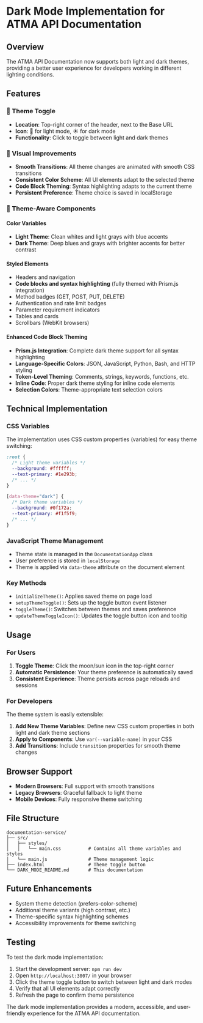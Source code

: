# Dark Mode Implementation for ATMA API Documentation

## Overview
The ATMA API Documentation now supports both light and dark themes, providing a better user experience for developers working in different lighting conditions.

## Features

### 🌙 Theme Toggle
- **Location**: Top-right corner of the header, next to the Base URL
- **Icon**: 🌙 for light mode, ☀️ for dark mode
- **Functionality**: Click to toggle between light and dark themes

### 🎨 Visual Improvements
- **Smooth Transitions**: All theme changes are animated with smooth CSS transitions
- **Consistent Color Scheme**: All UI elements adapt to the selected theme
- **Code Block Theming**: Syntax highlighting adapts to the current theme
- **Persistent Preference**: Theme choice is saved in localStorage

### 🎯 Theme-Aware Components

#### Color Variables
- **Light Theme**: Clean whites and light grays with blue accents
- **Dark Theme**: Deep blues and grays with brighter accents for better contrast

#### Styled Elements
- Headers and navigation
- **Code blocks and syntax highlighting** (fully themed with Prism.js integration)
- Method badges (GET, POST, PUT, DELETE)
- Authentication and rate limit badges
- Parameter requirement indicators
- Tables and cards
- Scrollbars (WebKit browsers)

#### Enhanced Code Block Theming
- **Prism.js Integration**: Complete dark theme support for all syntax highlighting
- **Language-Specific Colors**: JSON, JavaScript, Python, Bash, and HTTP styling
- **Token-Level Theming**: Comments, strings, keywords, functions, etc.
- **Inline Code**: Proper dark theme styling for inline code elements
- **Selection Colors**: Theme-appropriate text selection colors

## Technical Implementation

### CSS Variables
The implementation uses CSS custom properties (variables) for easy theme switching:

```css
:root {
  /* Light theme variables */
  --background: #ffffff;
  --text-primary: #1e293b;
  /* ... */
}

[data-theme="dark"] {
  /* Dark theme variables */
  --background: #0f172a;
  --text-primary: #f1f5f9;
  /* ... */
}
```

### JavaScript Theme Management
- Theme state is managed in the `DocumentationApp` class
- User preference is stored in `localStorage`
- Theme is applied via `data-theme` attribute on the document element

### Key Methods
- `initializeTheme()`: Applies saved theme on page load
- `setupThemeToggle()`: Sets up the toggle button event listener
- `toggleTheme()`: Switches between themes and saves preference
- `updateThemeToggleIcon()`: Updates the toggle button icon and tooltip

## Usage

### For Users
1. **Toggle Theme**: Click the moon/sun icon in the top-right corner
2. **Automatic Persistence**: Your theme preference is automatically saved
3. **Consistent Experience**: Theme persists across page reloads and sessions

### For Developers
The theme system is easily extensible:

1. **Add New Theme Variables**: Define new CSS custom properties in both light and dark theme sections
2. **Apply to Components**: Use `var(--variable-name)` in your CSS
3. **Add Transitions**: Include `transition` properties for smooth theme changes

## Browser Support
- **Modern Browsers**: Full support with smooth transitions
- **Legacy Browsers**: Graceful fallback to light theme
- **Mobile Devices**: Fully responsive theme switching

## File Structure
```
documentation-service/
├── src/
│   ├── styles/
│   │   └── main.css          # Contains all theme variables and styles
│   └── main.js               # Theme management logic
├── index.html                # Theme toggle button
└── DARK_MODE_README.md       # This documentation
```

## Future Enhancements
- System theme detection (prefers-color-scheme)
- Additional theme variants (high contrast, etc.)
- Theme-specific syntax highlighting schemes
- Accessibility improvements for theme switching

## Testing
To test the dark mode implementation:

1. Start the development server: `npm run dev`
2. Open `http://localhost:3007/` in your browser
3. Click the theme toggle button to switch between light and dark modes
4. Verify that all UI elements adapt correctly
5. Refresh the page to confirm theme persistence

The dark mode implementation provides a modern, accessible, and user-friendly experience for the ATMA API documentation.

